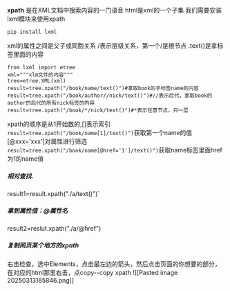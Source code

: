 **xpath** 是在XML文档中搜索内容的一门语音
html是xml的一个子集
我们需要安装lxml模块来使用xpath
```
pip install lxml
```
xml的属性之间是父子或同胞关系
/表示层级关系，第一个/是根节点
.text()是拿标签里面的内容
```
from lxml import etree
xml="""xlm文件的内容"""
tree=etree.XML(xml)
result=tree.xpath("/book/name/text()")#拿取book的子标签name的内容
result=tree.xpath("/book/author//nick/text()")#//表示后代，拿取book的author的后代的所有nick标签的内容
result=tree.xpath("/book/*/nick/text()")#*表示任意节点，只一层
```

xpath的顺序是从1开始数的,[]表示索引
`result=tree.xpath("/book/name[1]/text()")`获取第一个name的值
[@xxx='xxx']对属性进行筛选`result=tree.xpath("/book/name[@href='1']/text()")`获取name标签里面href为1的name值

##### 相对查找.
result1=result.xpath("./a/text()")` 

##### 拿到属性值：@属性名
result2=reslut.xpath("./a/@href")

##### 复制网页某个地方的xpath
右击检查，选中Elements，点击最左边的箭头，然后点击页面的你想要的部分，在对应的html那里右击，点copy--copy xpath
![[Pasted image 20250313165846.png]]